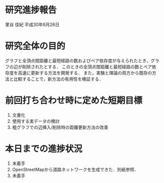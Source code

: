 研究進捗報告
================
里谷 佳紀
平成30年6月26日







# 研究全体の目的

グラフと全頂点間距離と最短経路の数およびペア依存度が与えられたとき，グラフの辺が削除されたとする．
このときの全頂点間距離と最短経路の数とペア依存度を高速に更新する方法を開発する．
また，実験と理論の両方から既存の方法と比較することで，新方法の有用性を検証する．

# 前回打ち合わせ時に定めた短期目標

1.  文書化
2.  使用する実データの検討
3.  粗グラフでの辺挿入/削除時の距離更新方法の改善

# 本日までの進捗状況

1.  未着手
2.  OpenStreetMapから道路ネットワークを生成できた．別紙参照．
3.  未着手
